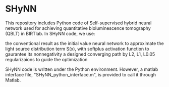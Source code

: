 # SHyNN
This repository includes Python code of Self-supervised hybrid neural network used for achieving quantitative bioluminescence tomography (QBLT) in BIRTlab. In SHyNN code, we use:

the conventional result as the initial value
neural network to approximate the light source distribution term S(x), with softplus activation function to gaurantee its nonnegativity 
a designed converging path by L2, L1, L0.05 regularizaions to guide the optimization

SHyNN code is written under the Python environment. However, a matlab interface file, "SHyNN_python_interface.m", is provided to call it through Matlab.
